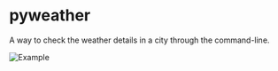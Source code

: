 # pyweather
A way to check the weather details in a city through the command-line. 

![](https://github.com/UnfortunateComplexity/pyweather/tree/main/pyWeather/workingDemo01.PNG?raw=true "Example")

